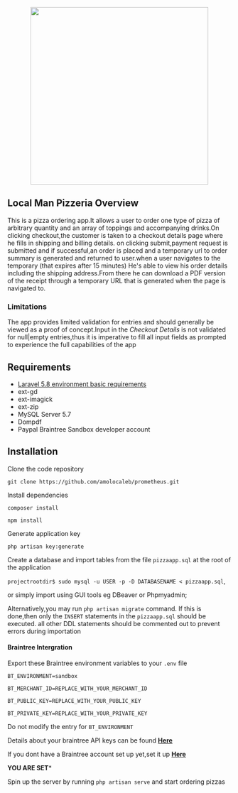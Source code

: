 <p align="center"><img src="https://local-pizzeria.herokuapp.com/img/logo.png" width="400"></p>



## Local Man Pizzeria Overview
This is a pizza ordering app.It allows a user to order one type of pizza of arbitrary quantity and an array of toppings and accompanying drinks.On clicking checkout,the customer is taken to a checkout details page where he fills in shipping and billing details. on  clicking submit,payment request is submitted and if successful,an order is placed and a temporary url to order summary is generated and returned to user.when a user navigates to the temporary (that expires after 15 minutes) He's able to view his order details including the shipping address.From there he can download a PDF version of the receipt through a temporary URL that is generated when the page is navigated to.
### Limitations
The app provides limited validation for entries and should generally be viewed as a proof of concept.Input in the *Checkout Details* is not validated for null|empty entries,thus it is imperative to fill all input fields as prompted to experience the full capabilities of the app

## Requirements
- [Laravel 5.8 environment basic requirements](https://laravel.com/docs/5.8/installation#server-requirements)
- ext-gd 
- ext-imagick
- ext-zip
- MySQL Server 5.7
- Dompdf
- Paypal Braintree Sandbox developer account

## Installation

Clone the code repository

`git clone https://github.com/amolocaleb/prometheus.git `

Install dependencies

`composer install`

`npm install`

Generate application key

`php artisan key:generate`

Create a database and import tables from the file `pizzaapp.sql` at the root of the application

`projectrootdir$ sudo mysql -u USER -p -D DATABASENAME < pizzaapp.sql`,

or simply import using GUI tools eg DBeaver or Phpmyadmin;

Alternatively,you may run `php artisan migrate` command. If this is done,then only the `INSERT` statements in the `pizzaapp.sql` should be executed. all other DDL statements should be commented out to prevent errors during importation

 #### Braintree Intergration

Export these Braintree environment variables to your `.env` file

```
BT_ENVIRONMENT=sandbox

BT_MERCHANT_ID=REPLACE_WITH_YOUR_MERCHANT_ID

BT_PUBLIC_KEY=REPLACE_WITH_YOUR_PUBLIC_KEY

BT_PRIVATE_KEY=REPLACE_WITH_YOUR_PRIVATE_KEY
```
Do not modify the entry for `BT_ENVIRONMENT`

Details about your braintree API keys can be found [**Here**](https://sandbox.braintreegateway.com/merchants/84jhzcb4n8pp5qsj/users/fzwwcw96c5vvhf8k/api_keys)

If you dont have a Braintree account set up yet,set it up [**Here**](https://www.braintreepayments.com/sandbox) 

**YOU ARE SET***

Spin up the server by running `php artisan serve` and start ordering pizzas


